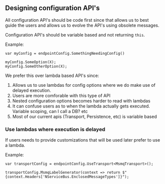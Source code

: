 ## Designing configuration API's

All configuration API's should be code first since that allows us to best guide the users and allows us to evolve the API's using obsolete messages.

Configuration API's should be variable based and not returning `this`.

Example:

```
var myConfig = endpointConfig.SomethingNeedingConfig()

myConfig.SomeOption(X);
myConfig.SomeOtherOption(X);

```

We prefer this over lambda based API's since:

1. Allows us to use lambdas for config options where we do make use of delayed execution.
2. Users are more comforable with this type of API
3. Nested configuration options becomes harder to read with lambdas
4. It can confuse users as to when the lambda actually gets executed. Variable scoping, can I call a DB? etc
5. Most of our current apis (Transport, Persistence, etc) is variable based

### Use lambdas where execution is delayed

If users needs to provide customizations that will be used later prefer to use a lambda.

Example:

```
var transportConfig = endpointConfig.UseTransport<MsmqTransport>();

transportConfig.MsmqLabelGenerator(context => return $"{context.Headers['NServiceBus.EnclosedMessageTypes']}");

```